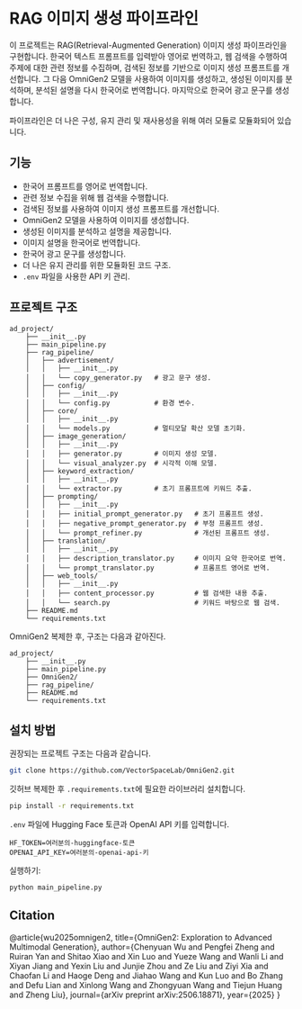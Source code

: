 # RAG 이미지 생성 파이프라인

이 프로젝트는 RAG(Retrieval-Augmented Generation) 이미지 생성 파이프라인을 구현합니다. 한국어 텍스트 프롬프트를 입력받아 영어로 번역하고, 웹 검색을 수행하여 주제에 대한 관련 정보를 수집하며, 검색된 정보를 기반으로 이미지 생성 프롬프트를 개선합니다. 그 다음 OmniGen2 모델을 사용하여 이미지를 생성하고, 생성된 이미지를 분석하며, 분석된 설명을 다시 한국어로 번역합니다. 마지막으로 한국어 광고 문구를 생성합니다.

파이프라인은 더 나은 구성, 유지 관리 및 재사용성을 위해 여러 모듈로 모듈화되어 있습니다.

## 기능

*   한국어 프롬프트를 영어로 번역합니다.
*   관련 정보 수집을 위해 웹 검색을 수행합니다.
*   검색된 정보를 사용하여 이미지 생성 프롬프트를 개선합니다.
*   OmniGen2 모델을 사용하여 이미지를 생성합니다.
*   생성된 이미지를 분석하고 설명을 제공합니다.
*   이미지 설명을 한국어로 번역합니다.
*   한국어 광고 문구를 생성합니다.
*   더 나은 유지 관리를 위한 모듈화된 코드 구조.
*   `.env` 파일을 사용한 API 키 관리.

## 프로젝트 구조

```
ad_project/
    ├── __init__.py
    ├── main_pipeline.py
    ├── rag_pipeline/
    │   ├── advertisement/
    │   │   ├── __init__.py
    │   │   └── copy_generator.py   # 광고 문구 생성.
    │   ├── config/
    │   │   ├── __init__.py
    │   │   └── config.py           # 환경 변수.
    │   ├── core/
    │   │   ├── __init__.py
    │   │   └── models.py           # 멀티모달 확산 모델 초기화.
    │   ├── image_generation/
    │   │   ├── __init__.py
    │   │   ├── generator.py        # 이미지 생성 모델.
    │   │   └── visual_analyzer.py  # 시각적 이해 모델.
    │   ├── keyword_extraction/
    │   │   ├── __init__.py
    │   │   └── extractor.py        # 초기 프롬프트에 키워드 추출.
    │   ├── prompting/
    │   │   ├── __init__.py
    │   │   ├── initial_prompt_generator.py   # 초기 프롬프트 생성.
    │   │   ├── negative_prompt_generator.py  # 부정 프롬프트 생성.
    │   │   └── prompt_refiner.py             # 개선된 프롬프트 생성.
    │   ├── translation/
    │   │   ├── __init__.py
    │   │   ├── description_translator.py     # 이미지 요약 한국어로 번역.
    │   │   └── prompt_translator.py          # 프롬프트 영어로 번역.
    │   ├── web_tools/
    │   │   ├── __init__.py
    │   │   ├── content_processor.py          # 웹 검색한 내용 추출.
    │   │   └── search.py                     # 키워드 바탕으로 웹 검색.
    ├── README.md
    └── requirements.txt
```

OmniGen2 복제한 후, 구조는 다음과 같아진다.

```
ad_project/
    ├── __init__.py
    ├── main_pipeline.py
    ├── OmniGen2/
    ├── rag_pipeline/
    ├── README.md
    └── requirements.txt
```

## 설치 방법

권장되는 프로젝트 구조는 다음과 같습니다.

```bash 
git clone https://github.com/VectorSpaceLab/OmniGen2.git
```
깃허브 복제한 후 `.requirements.txt`에 필요한 라이브러리 설치합니다.
```bash
pip install -r requirements.txt
```

`.env` 파일에 Hugging Face 토큰과 OpenAI API 키를 입력합니다.
```env
HF_TOKEN=여러분의-huggingface-토큰 
OPENAI_API_KEY=여러분의-openai-api-키
```

실행하기:
```bash
python main_pipeline.py
```
## Citation
@article{wu2025omnigen2,
  title={OmniGen2: Exploration to Advanced Multimodal Generation},
  author={Chenyuan Wu and Pengfei Zheng and Ruiran Yan and Shitao Xiao and Xin Luo and Yueze Wang and Wanli Li and Xiyan Jiang and Yexin Liu and Junjie Zhou and Ze Liu and Ziyi Xia and Chaofan Li and Haoge Deng and Jiahao Wang and Kun Luo and Bo Zhang and Defu Lian and Xinlong Wang and Zhongyuan Wang and Tiejun Huang and Zheng Liu},
  journal={arXiv preprint arXiv:2506.18871},
  year={2025}
}